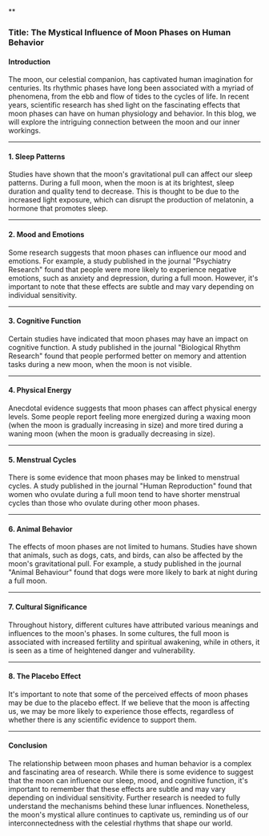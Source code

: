 **

### **Title: The Mystical Influence of Moon Phases on Human Behavior**

#### **Introduction**
The moon, our celestial companion, has captivated human imagination for centuries. Its rhythmic phases have long been associated with a myriad of phenomena, from the ebb and flow of tides to the cycles of life. In recent years, scientific research has shed light on the fascinating effects that moon phases can have on human physiology and behavior. In this blog, we will explore the intriguing connection between the moon and our inner workings.

---

#### **1. Sleep Patterns**
Studies have shown that the moon's gravitational pull can affect our sleep patterns. During a full moon, when the moon is at its brightest, sleep duration and quality tend to decrease. This is thought to be due to the increased light exposure, which can disrupt the production of melatonin, a hormone that promotes sleep.

---

#### **2. Mood and Emotions**
Some research suggests that moon phases can influence our mood and emotions. For example, a study published in the journal "Psychiatry Research" found that people were more likely to experience negative emotions, such as anxiety and depression, during a full moon. However, it's important to note that these effects are subtle and may vary depending on individual sensitivity.

---

#### **3. Cognitive Function**
Certain studies have indicated that moon phases may have an impact on cognitive function. A study published in the journal "Biological Rhythm Research" found that people performed better on memory and attention tasks during a new moon, when the moon is not visible.

---

#### **4. Physical Energy**
Anecdotal evidence suggests that moon phases can affect physical energy levels. Some people report feeling more energized during a waxing moon (when the moon is gradually increasing in size) and more tired during a waning moon (when the moon is gradually decreasing in size).

---

#### **5. Menstrual Cycles**
There is some evidence that moon phases may be linked to menstrual cycles. A study published in the journal "Human Reproduction" found that women who ovulate during a full moon tend to have shorter menstrual cycles than those who ovulate during other moon phases.

---

#### **6. Animal Behavior**
The effects of moon phases are not limited to humans. Studies have shown that animals, such as dogs, cats, and birds, can also be affected by the moon's gravitational pull. For example, a study published in the journal "Animal Behaviour" found that dogs were more likely to bark at night during a full moon.

---

#### **7. Cultural Significance**
Throughout history, different cultures have attributed various meanings and influences to the moon's phases. In some cultures, the full moon is associated with increased fertility and spiritual awakening, while in others, it is seen as a time of heightened danger and vulnerability.

---

#### **8. The Placebo Effect**
It's important to note that some of the perceived effects of moon phases may be due to the placebo effect. If we believe that the moon is affecting us, we may be more likely to experience those effects, regardless of whether there is any scientific evidence to support them.

---

#### **Conclusion**
The relationship between moon phases and human behavior is a complex and fascinating area of research. While there is some evidence to suggest that the moon can influence our sleep, mood, and cognitive function, it's important to remember that these effects are subtle and may vary depending on individual sensitivity. Further research is needed to fully understand the mechanisms behind these lunar influences. Nonetheless, the moon's mystical allure continues to captivate us, reminding us of our interconnectedness with the celestial rhythms that shape our world.